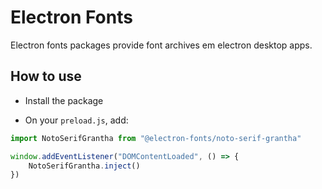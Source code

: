 # Electron Fonts

Electron fonts packages provide font archives em electron desktop apps.

## How to use

* Install the package

* On your `preload.js`, add:

```ts
import NotoSerifGrantha from "@electron-fonts/noto-serif-grantha"

window.addEventListener("DOMContentLoaded", () => {
    NotoSerifGrantha.inject()
})
```